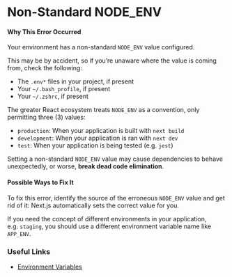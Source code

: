 Non-Standard NODE\_ENV
======================

#### Why This Error Occurred

Your environment has a non-standard `NODE_ENV` value configured.

This may be by accident, so if you’re unaware where the value is coming from, check the following:

-   The `.env*` files in your project, if present
-   Your `~/.bash_profile`, if present
-   Your `~/.zshrc`, if present

The greater React ecosystem treats `NODE_ENV` as a convention, only permitting three (3) values:

-   `production`: When your application is built with `next build`
-   `development`: When your application is ran with `next dev`
-   `test`: When your application is being tested (e.g. `jest`)

Setting a non-standard `NODE_ENV` value may cause dependencies to behave unexpectedly, or worse, **break dead code elimination**.

#### Possible Ways to Fix It

To fix this error, identify the source of the erroneous `NODE_ENV` value and get rid of it: Next.js automatically sets the correct value for you.

If you need the concept of different environments in your application, e.g. `staging`, you should use a different environment variable name like `APP_ENV`.

### Useful Links

-   [Environment Variables](https://en.wikipedia.org/wiki/Environment_variable)
